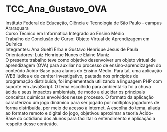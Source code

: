# TCC_Ana_Gustavo_OVA
Instituto Federal de Educação, Ciência e Tecnologia de São Paulo - campus Araraquara<br/>
Curso Técnico em Informática Integrado ao Ensino Médio<br/>
Trabalho de Conclusão de Curso: Objeto Virtual de Aprendizagem em Química<br/>
Integrantes: Ana Guelfi Erba e Gustavo Henrique Jesus de Paula<br/>
Orientadores: Luiz Henrique Nunes e Elaine Muniz<br/>
O presente trabalho teve como objetivo desenvolver um objeto virtual de aprendizagem (OVA) para auxiliar no processo de ensino-aprendizagem do conteúdo Ácido-Base para alunos do Ensino Médio. Para tal, uma aplicação WEB lúdica e de caráter investigativo, pautada nos princípios de programação distribuída, foi implementada utilizando a linguagem PHP com suporte em JavaScript. O tema escolhido para ambientá-la foi a chuva ácida e seus impactos ambientais, de modo a elucidar os principais conceitos químicos envolvidos nesse processo. O formato da aplicação caracterizou um jogo dinâmico para ser jogado por múltiplos jogadores de forma distribuída, por meio de acesso à internet. A escolha do tema, aliada ao formato remoto e digital do jogo, objetivou aproximar a teoria Ácido-Base do cotidiano dos alunos para facilitar o entendimento e aplicação a respeito desse conteúdo.
